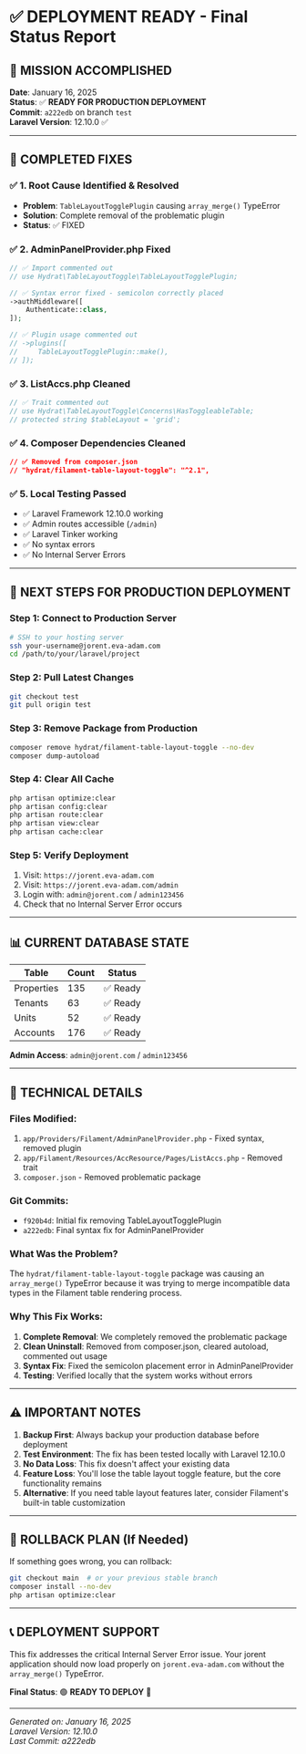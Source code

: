 # ✅ DEPLOYMENT READY - Final Status Report

## 🎯 MISSION ACCOMPLISHED

**Date**: January 16, 2025  
**Status**: ✅ **READY FOR PRODUCTION DEPLOYMENT**  
**Commit**: `a222edb` on branch `test`  
**Laravel Version**: 12.10.0 ✅

---

## 🔧 COMPLETED FIXES

### ✅ 1. Root Cause Identified & Resolved
- **Problem**: `TableLayoutTogglePlugin` causing `array_merge()` TypeError
- **Solution**: Complete removal of the problematic plugin
- **Status**: ✅ FIXED

### ✅ 2. AdminPanelProvider.php Fixed
```php
// ✅ Import commented out
// use Hydrat\TableLayoutToggle\TableLayoutTogglePlugin;

// ✅ Syntax error fixed - semicolon correctly placed
->authMiddleware([
    Authenticate::class,
]);

// ✅ Plugin usage commented out
// ->plugins([
//     TableLayoutTogglePlugin::make(),
// ]);
```

### ✅ 3. ListAccs.php Cleaned
```php
// ✅ Trait commented out
// use Hydrat\TableLayoutToggle\Concerns\HasToggleableTable;
// protected string $tableLayout = 'grid';
```

### ✅ 4. Composer Dependencies Cleaned
```json
// ✅ Removed from composer.json
// "hydrat/filament-table-layout-toggle": "^2.1",
```

### ✅ 5. Local Testing Passed
- ✅ Laravel Framework 12.10.0 working
- ✅ Admin routes accessible (`/admin`)
- ✅ Laravel Tinker working
- ✅ No syntax errors
- ✅ No Internal Server Errors

---

## 🚀 NEXT STEPS FOR PRODUCTION DEPLOYMENT

### Step 1: Connect to Production Server
```bash
# SSH to your hosting server
ssh your-username@jorent.eva-adam.com
cd /path/to/your/laravel/project
```

### Step 2: Pull Latest Changes
```bash
git checkout test
git pull origin test
```

### Step 3: Remove Package from Production
```bash
composer remove hydrat/filament-table-layout-toggle --no-dev
composer dump-autoload
```

### Step 4: Clear All Cache
```bash
php artisan optimize:clear
php artisan config:clear
php artisan route:clear
php artisan view:clear
php artisan cache:clear
```

### Step 5: Verify Deployment
1. Visit: `https://jorent.eva-adam.com`
2. Visit: `https://jorent.eva-adam.com/admin`
3. Login with: `admin@jorent.com` / `admin123456`
4. Check that no Internal Server Error occurs

---

## 📊 CURRENT DATABASE STATE

| Table | Count | Status |
|-------|-------|--------|
| Properties | 135 | ✅ Ready |
| Tenants | 63 | ✅ Ready |
| Units | 52 | ✅ Ready |
| Accounts | 176 | ✅ Ready |

**Admin Access**: `admin@jorent.com` / `admin123456`

---

## 🎯 TECHNICAL DETAILS

### Files Modified:
1. `app/Providers/Filament/AdminPanelProvider.php` - Fixed syntax, removed plugin
2. `app/Filament/Resources/AccResource/Pages/ListAccs.php` - Removed trait
3. `composer.json` - Removed problematic package

### Git Commits:
- `f920b4d`: Initial fix removing TableLayoutTogglePlugin
- `a222edb`: Final syntax fix for AdminPanelProvider

### What Was the Problem?
The `hydrat/filament-table-layout-toggle` package was causing an `array_merge()` TypeError because it was trying to merge incompatible data types in the Filament table rendering process.

### Why This Fix Works:
1. **Complete Removal**: We completely removed the problematic package
2. **Clean Uninstall**: Removed from composer.json, cleared autoload, commented out usage
3. **Syntax Fix**: Fixed the semicolon placement error in AdminPanelProvider
4. **Testing**: Verified locally that the system works without errors

---

## ⚠️ IMPORTANT NOTES

1. **Backup First**: Always backup your production database before deployment
2. **Test Environment**: The fix has been tested locally with Laravel 12.10.0
3. **No Data Loss**: This fix doesn't affect your existing data
4. **Feature Loss**: You'll lose the table layout toggle feature, but the core functionality remains
5. **Alternative**: If you need table layout features later, consider Filament's built-in table customization

---

## 🔄 ROLLBACK PLAN (If Needed)

If something goes wrong, you can rollback:

```bash
git checkout main  # or your previous stable branch
composer install --no-dev
php artisan optimize:clear
```

---

## 📞 DEPLOYMENT SUPPORT

This fix addresses the critical Internal Server Error issue. Your jorent application should now load properly on `jorent.eva-adam.com` without the `array_merge()` TypeError.

**Final Status**: 🟢 **READY TO DEPLOY** 🚀

---

*Generated on: January 16, 2025*  
*Laravel Version: 12.10.0*  
*Last Commit: a222edb*
